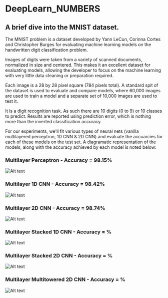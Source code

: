 # DeepLearn_NUMBERS
## A brief dive into the MNIST dataset.

The MNIST problem is a dataset developed by Yann LeCun, Corinna Cortes and Christopher Burges for evaluating machine learning models on the handwritten digit classification problem.

Images of digits were taken from a variety of scanned documents, normalized in size and centered. This makes it an excellent dataset for evaluating models, allowing the developer to focus on the machine learning with very little data cleaning or preparation required.

Each image is a 28 by 28 pixel square (784 pixels total). A standard spit of the dataset is used to evaluate and compare models, where 60,000 images are used to train a model and a separate set of 10,000 images are used to test it.

It is a digit recognition task. As such there are 10 digits (0 to 9) or 10 classes to predict. Results are reported using prediction error, which is nothing more than the inverted classification accuracy.

For our experiments, we'll fit various types of neural nets (vanilla multilayered perceptron, 1D CNN & 2D CNN) and evaluate the accuarcies for each of these models on the test set. A diagramatic representation of the models, along with the accuracy achieved by each model is noted below:

### Multilayer Perceptron - Accuracy = 98.15%


![Alt text](https://github.com/nildip/DeepLearn_NUMBERS/blob/master/model_images/model_simple_nn.png)


### Multilayer 1D CNN - Accuracy = 98.42%


![Alt text](https://github.com/nildip/DeepLearn_NUMBERS/blob/master/model_images/model_simple_1Dcnn.png)


### Multilayer 2D CNN - Accuracy = 98.74%


![Alt text](https://github.com/nildip/DeepLearn_NUMBERS/blob/master/model_images/model_simple_2Dcnn.png)


### Multilayer Stacked 1D CNN - Accuracy = %


![Alt text](https://github.com/nildip/DeepLearn_NUMBERS/blob/master/model_images/model_stacked_1Dcnn.png)


### Multilayer Stacked 2D CNN - Accuracy = %


![Alt text](https://github.com/nildip/DeepLearn_NUMBERS/blob/master/model_images/model_stacked_2Dcnn.png)


### Multilayer Multitowered 2D CNN - Accuracy = %


![Alt text](https://github.com/nildip/DeepLearn_NUMBERS/blob/master/model_images/model_multitower_2Dcnn.png)
